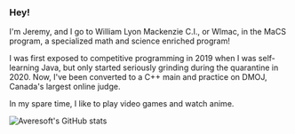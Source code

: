 ### Hey! 

I'm Jeremy, and I go to William Lyon Mackenzie C.I., or Wlmac, in the MaCS program, a specialized math and science enriched program! 

I was first exposed to competitive programming in 2019 when I was self-learning Java, but only started seriously grinding during the quarantine in 2020. Now, I've been converted to a C++ main and practice on DMOJ, Canada's largest online judge. 

In my spare time, I like to play video games and watch anime.

![Averesoft's GitHub stats](https://github-readme-stats.vercel.app/api?username=Averesoft&bg_color=60,00c8cf,00cfc8,00b7ff,006bcf&title_color=ffffff&text_color=ffffff)
